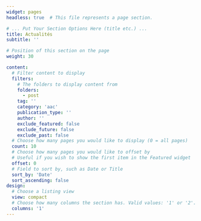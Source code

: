 ```yaml
---
widget: pages
headless: true  # This file represents a page section.

# ... Put Your Section Options Here (title etc.) ...
title: Actualités
subtitle: ''

# Position of this section on the page
weight: 30

content:
  # Filter content to display
  filters:
    # The folders to display content from
    folders:
      - post
    tag: ''
    category: 'aac'
    publication_type: ''
    author: ''
    exclude_featured: false
    exclude_future: false
    exclude_past: false
  # Choose how many pages you would like to display (0 = all pages)
  count: 10
  # Choose how many pages you would like to offset by
  # Useful if you wish to show the first item in the Featured widget
  offset: 0
  # Field to sort by, such as Date or Title
  sort_by: 'Date'
  sort_ascending: false
design:
  # Choose a listing view
  view: compact
  # Choose how many columns the section has. Valid values: '1' or '2'.
  columns: '1'
---
```

